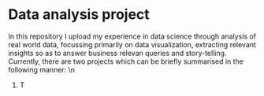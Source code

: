 # Data analysis project
In this repository I upload my experience in data science through analysis of real world data, focussing primarily on data visualization, extracting relevant insights so as to answer business relevan queries and story-telling. Currently, there are two projects which can be briefly summarised in the following manner: \n
1. T
